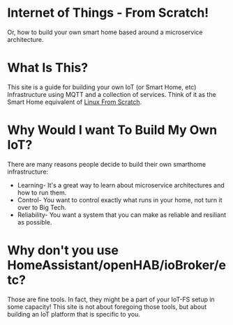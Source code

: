 # Internet of Things - From Scratch!

Or, how to build your own smart home based around a microservice architecture.

# What Is This?

This site is a guide for building your own IoT (or Smart Home, etc) Infrastructure using MQTT and a collection of services. Think of it as the Smart Home equivalent of [Linux From Scratch](https://www.linuxfromscratch.org/).

# Why Would I want To Build My Own IoT?

There are many reasons people decide to build their own smarthome infrastructure:

* Learning- It's a great way to learn about microservice architectures and how to run them.
* Control- You want to control exactly what runs in your home, not turn it over to Big Tech.
* Reliability- You want a system that you can make as reliable and resiliant as possible.

# Why don't you use HomeAssistant/openHAB/ioBroker/etc?

Those are fine tools. In fact, they might be a part of your IoT-FS setup in some capacity! This site is not about foregoing those tools, but about building an IoT platform that is specific to you.
